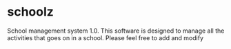 # schoolz
School management system 1.0. This software is designed to manage all the activities that goes on in a school. Please feel free to add and modify
